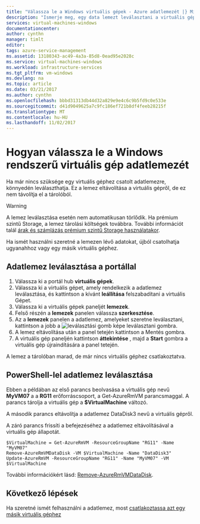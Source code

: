 ```yaml
---
title: "Válassza le a Windows virtuális gépek - Azure adatlemezét |} Microsoft Docs"
description: "Ismerje meg, egy data lemezt leválasztani a virtuális gép az Azure-ban a Resource Manager üzembe helyezési modellben."
services: virtual-machines-windows
documentationcenter: 
author: cynthn
manager: timlt
editor: 
tags: azure-service-management
ms.assetid: 13180343-ac49-4a3a-85d8-0ead95e2028c
ms.service: virtual-machines-windows
ms.workload: infrastructure-services
ms.tgt_pltfrm: vm-windows
ms.devlang: na
ms.topic: article
ms.date: 03/21/2017
ms.author: cynthn
ms.openlocfilehash: bbbd31313db44d32a829e9e4c6c9b5fd9c0e533e
ms.sourcegitcommit: d41d9049625a7c9fc186ef721b8df4feeb28215f
ms.translationtype: MT
ms.contentlocale: hu-HU
ms.lasthandoff: 11/02/2017
---
```

# <a name="how-to-detach-a-data-disk-from-a-windows-virtual-machine"></a>Hogyan válassza le a Windows rendszerű virtuális gép adatlemezét
Ha már nincs szüksége egy virtuális géphez csatolt adatlemezre, könnyedén leválaszthatja. Ez a lemez eltávolítása a virtuális gépről, de ez nem távolítja el a tárolóból.

> [!WARNING]
> A lemez leválasztása esetén nem automatikusan törlődik. Ha prémium szintű Storage, a lemez tárolási költségek továbbra. További információt talál [árak és számlázás prémium szintű Storage használatakor](premium-storage.md#pricing-and-billing).
>
>

Ha ismét használni szeretné a lemezen lévő adatokat, újból csatolhatja ugyanahhoz vagy egy másik virtuális géphez.

## <a name="detach-a-data-disk-using-the-portal"></a>Adatlemez leválasztása a portállal
1. Válassza ki a portál hub **virtuális gépek**.
2. Válassza ki a virtuális gépet, amely rendelkezik a adatlemez leválasztása, és kattintson a kívánt **leállítása** felszabadítani a virtuális Gépet.
3. Válassza ki a virtuális gépek paneljét **lemezek**.
4. Felső részén a **lemezek** panelen válassza **szerkesztése**.
5. Az a **lemezek** panelen a adatlemez, amelyeket szeretne leválasztani, kattintson a jobb a ![leválasztási gomb képe](./media/detach-disk/detach.png) leválasztani gombra.
5. A lemez eltávolítása után a panel tetején kattintson a Mentés gombra.
6. A virtuális gép paneljén kattintson **áttekintése** , majd a **Start** gombra a virtuális gép újraindítására a panel tetején.



A lemez a tárolóban marad, de már nincs virtuális géphez csatlakoztatva.

## <a name="detach-a-data-disk-using-powershell"></a>PowerShell-lel adatlemez leválasztása
Ebben a példában az első parancs beolvasása a virtuális gép nevű **MyVM07** a a **RG11** erőforráscsoport, a Get-AzureRmVM parancsmaggal. A parancs tárolja a virtuális gép a **$VirtualMachine** változó.

A második parancs eltávolítja a adatlemez DataDisk3 nevű a virtuális gépről.

A záró parancs frissíti a befejezéséhez a adatlemez eltávolításával a virtuális gép állapotát.

```azurepowershell-interactive
$VirtualMachine = Get-AzureRmVM -ResourceGroupName "RG11" -Name "MyVM07"
Remove-AzureRmVMDataDisk -VM $VirtualMachine -Name "DataDisk3"
Update-AzureRmVM -ResourceGroupName "RG11" -Name "MyVM07" -VM $VirtualMachine
```

További információkért lásd: [Remove-AzureRmVMDataDisk](/powershell/module/azurerm.compute/remove-azurermvmdatadisk).

## <a name="next-steps"></a>Következő lépések
Ha szeretné ismét felhasználni a adatlemez, most [csatlakoztassa azt egy másik virtuális géphez](attach-managed-disk-portal.md?toc=%2fazure%2fvirtual-machines%2fwindows%2ftoc.json)

